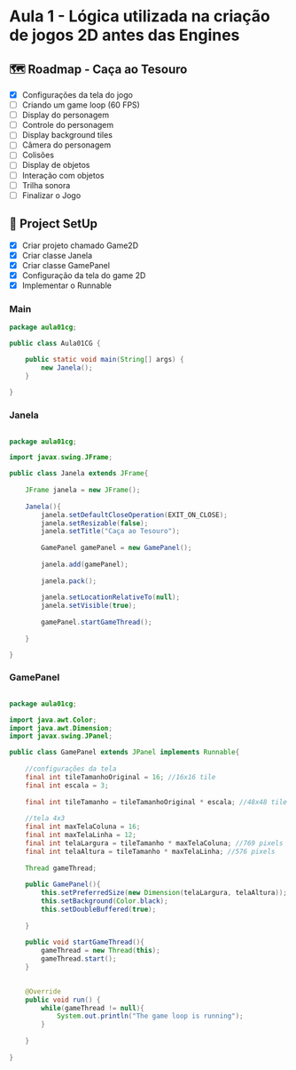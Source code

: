 # Aula 1 -  Lógica utilizada na criação de jogos 2D antes das Engines

## 🗺️ Roadmap - Caça ao Tesouro

   - [x] Configurações da tela do jogo
   - [ ] Criando um game loop (60 FPS)
   - [ ] Display do personagem
   - [ ] Controle do personagem
   - [ ] Display background tiles
   - [ ] Câmera do personagem
   - [ ] Colisões
   - [ ] Display de objetos
   - [ ] Interação com objetos
   - [ ] Trilha sonora
   - [ ] Finalizar o Jogo

## 🔧 Project SetUp

   - [x] Criar projeto chamado Game2D
   - [x] Criar classe Janela
   - [x] Criar classe GamePanel
   - [x] Configuração da tela do game 2D
   - [x] Implementar o Runnable

### Main
```Java
package aula01cg;

public class Aula01CG {

    public static void main(String[] args) {
        new Janela();
    }
    
}
```

### Janela
```Java

package aula01cg;

import javax.swing.JFrame;

public class Janela extends JFrame{
  
    JFrame janela = new JFrame();
    
    Janela(){
        janela.setDefaultCloseOperation(EXIT_ON_CLOSE);
        janela.setResizable(false);
        janela.setTitle("Caça ao Tesouro");
        
        GamePanel gamePanel = new GamePanel();
        
        janela.add(gamePanel);
        
        janela.pack();
        
        janela.setLocationRelativeTo(null);
        janela.setVisible(true);
        
        gamePanel.startGameThread();
    
    }

}
```

### GamePanel
```Java

package aula01cg;

import java.awt.Color;
import java.awt.Dimension;
import javax.swing.JPanel;

public class GamePanel extends JPanel implements Runnable{
    
    //configurações da tela
    final int tileTamanhoOriginal = 16; //16x16 tile
    final int escala = 3;
    
    final int tileTamanho = tileTamanhoOriginal * escala; //48x48 tile
    
    //tela 4x3
    final int maxTelaColuna = 16; 
    final int maxTelaLinha = 12;
    final int telaLargura = tileTamanho * maxTelaColuna; //769 pixels
    final int telaAltura = tileTamanho * maxTelaLinha; //576 pixels
    
    Thread gameThread;
    
    public GamePanel(){
        this.setPreferredSize(new Dimension(telaLargura, telaAltura));
        this.setBackground(Color.black);
        this.setDoubleBuffered(true);
        
    }
    
    public void startGameThread(){
        gameThread = new Thread(this);
        gameThread.start();
    }
    

    @Override
    public void run() {
        while(gameThread != null){
            System.out.println("The game loop is running");
        }
        
    }
    
}
```
